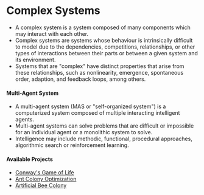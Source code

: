 # Complex Systems
* A complex system is a system composed of many components which may interact with each other.
* Complex systems are systems whose behaviour is intrinsically difficult to model due to the dependencies, competitions, relationships, or other types of interactions between their parts or between a given system and its environment.
* Systems that are "complex" have distinct properties that arise from these relationships, such as nonlinearity, emergence, spontaneous order, adaption, and feedback loops, among others.

#### Multi-Agent System
* A multi-agent system (MAS or "self-organized system") is a computerized system composed of multiple interacting intelligent agents.
* Multi-agent systems can solve problems that are difficult or impossible for an individual agent or a monolithic system to solve.
* Intelligence may include methodic, functional, procedural approaches, algorithmic search or reinforcement learning. 

#### Available Projects
* [Conway's Game of Life](game-of-life)
* [Ant Colony Optimization](ant-colony-optimization)
* [Artificial Bee Colony](artificial-bee-colony)
